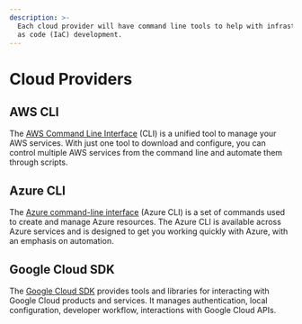 ```yaml
---
description: >-
  Each cloud provider will have command line tools to help with infrastructure
  as code (IaC) development.
---
```


# Cloud Providers

## AWS CLI

The [AWS Command Line Interface](https://aws.amazon.com/cli) (CLI) is a unified tool to manage your AWS services. With just one tool to download and configure, you can control multiple AWS services from the command line and automate them through scripts.

## Azure CLI

The [Azure command-line interface](https://docs.microsoft.com/en-us/cli/azure) (Azure CLI) is a set of commands used to create and manage Azure resources. The Azure CLI is available across Azure services and is designed to get you working quickly with Azure, with an emphasis on automation.

## Google Cloud SDK

The [Google Cloud SDK](https://cloud.google.com/sdk) provides tools and libraries for interacting with Google Cloud products and services. It manages authentication, local configuration, developer workflow, interactions with Google Cloud APIs.&#x20;
